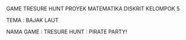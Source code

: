 GAME TRESURE HUNT PROYEK MATEMATIKA DISKRIT KELOMPOK 5

TEMA : BAJAK LAUT

NAMA GAME : TRESURE HUNT : PIRATE PARTY! 
